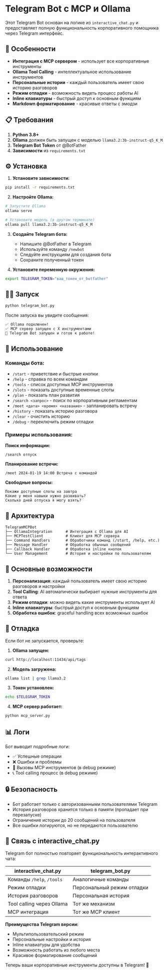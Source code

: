 # Telegram Bot с MCP и Ollama

Этот Telegram Bot основан на логике из `interactive_chat.py` и предоставляет полную функциональность корпоративного помощника через Telegram интерфейс.

## 🚀 Особенности

- **Интеграция с MCP сервером** - использует все корпоративные инструменты
- **Ollama Tool Calling** - интеллектуальное использование инструментов
- **Персональные истории** - каждый пользователь имеет свою историю разговоров
- **Режим отладки** - возможность видеть процесс работы AI
- **Inline клавиатуры** - быстрый доступ к основным функциям
- **Markdown форматирование** - красивые ответы с эмодзи

## 📋 Требования

1. **Python 3.8+**
2. **Ollama** должен быть запущен с моделью `llama3.2:3b-instruct-q5_K_M`
3. **Telegram Bot Token** от @BotFather
4. **Зависимости** из `requirements.txt`

## ⚙️ Установка

1. **Установите зависимости:**
```bash
pip install -r requirements.txt
```

2. **Настройте Ollama:**
```bash
# Запустите Ollama
ollama serve

# Установите модель (в другом терминале)
ollama pull llama3.2:3b-instruct-q5_K_M
```

3. **Создайте Telegram бота:**
   - Напишите @BotFather в Telegram
   - Используйте команду `/newbot`
   - Следуйте инструкциям для создания бота
   - Сохраните полученный токен

4. **Установите переменную окружения:**
```bash
export TELEGRAM_TOKEN="ваш_токен_от_botfather"
```

## 🏃‍♂️ Запуск

```bash
python telegram_bot.py
```

После запуска вы увидите сообщения:
```
✅ Ollama подключен!
✅ MCP сервер запущен с X инструментами
🚀 Telegram Bot запущен и готов к работе!
```

## 💬 Использование

### Команды бота:

- `/start` - приветствие и быстрые кнопки
- `/help` - справка по всем командам
- `/tools` - список доступных MCP инструментов
- `/slots` - показать доступные временные слоты
- `/plan` - показать план развития
- `/search <запрос>` - поиск по корпоративным регламентам
- `/meet <дата> <время> <название>` - запланировать встречу
- `/history` - показать историю разговора
- `/clear` - очистить историю
- `/debug` - переключить режим отладки

### Примеры использования:

**Поиск информации:**
```
/search отпуск
```

**Планирование встречи:**
```
/meet 2024-01-19 14:00 Встреча с командой
```

**Свободные вопросы:**
```
Покажи доступные слоты на завтра
Какие у меня навыки нужно развивать?
Сколько дней отпуска я могу взять?
```

## 🔧 Архитектура

```
TelegramMCPBot
├── OllamaIntegration      # Интеграция с Ollama для AI
├── MCPTestClient          # Клиент для MCP сервера  
├── Command Handlers       # Обработчики команд (/start, /help, etc.)
├── Message Handler        # Обработка обычных сообщений
├── Callback Handler       # Обработка inline кнопок
└── User Management        # История и настройки по пользователям
```

## 🎯 Основные возможности

1. **Персонализация**: каждый пользователь имеет свою историю разговоров и настройки
2. **Tool Calling**: AI автоматически выбирает нужные инструменты для ответа
3. **Режим отладки**: можно видеть какие инструменты использует AI
4. **Inline клавиатуры**: быстрый доступ к основным функциям
5. **Обработка ошибок**: graceful handling всех возможных ошибок

## 🐛 Отладка

Если бот не запускается, проверьте:

1. **Ollama запущен:**
```bash
curl http://localhost:11434/api/tags
```

2. **Модель загружена:**
```bash
ollama list | grep llama3.2
```

3. **Токен установлен:**
```bash
echo $TELEGRAM_TOKEN
```

4. **MCP сервер работает:**
```bash
python mcp_server.py
```

## 📊 Логи

Бот выводит подробные логи:
- ✅ Успешные операции  
- ❌ Ошибки и проблемы
- 🔧 Вызовы MCP инструментов (в debug режиме)
- 📞 Tool calling процесс (в debug режиме)

## 🔒 Безопасность

- Бот работает только с авторизованными пользователями Telegram
- История разговоров хранится только в памяти (пропадает при перезапуске)
- Ограничение истории до 20 сообщений на пользователя
- Все ошибки логируются, но не передаются пользователю

## 🤝 Связь с interactive_chat.py

Telegram бот полностью повторяет функциональность интерактивного чата:

| interactive_chat.py | telegram_bot.py |
|---------------------|-----------------|
| Команды `/help`, `/tools` | Аналогичные команды |
| Режим отладки | Персональный режим отладки |
| История разговоров | Персональная история |
| Tool calling через Ollama | Тот же механизм |
| MCP интеграция | Тот же MCP клиент |

**Преимущества Telegram версии:**
- Мультипользовательский режим
- Персональные настройки и история
- Inline клавиатуры для удобства
- Возможность работать из любого места
- Красивое форматирование сообщений

Теперь ваши корпоративные инструменты доступны в Telegram! 🚀 
